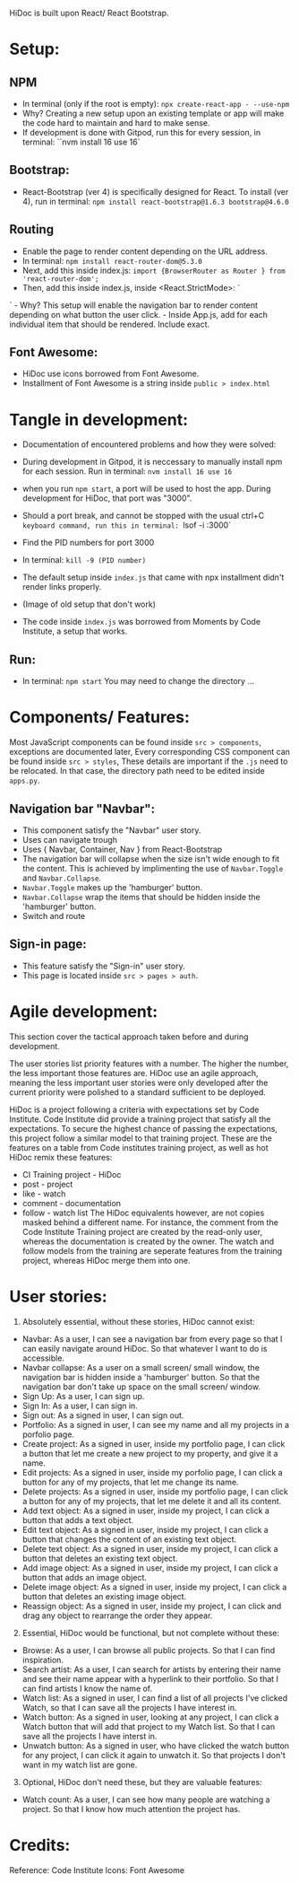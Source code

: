 HiDoc is built upon React/ React Bootstrap.


Setup:
===

NPM
---
- In terminal (only if the root is empty):
`npx create-react-app - --use-npm`
- Why?
Creating a new setup upon an existing template or app will make the code hard to maintain and hard to make sense.
- If development is done with Gitpod, run this for every session, in terminal:
``nvm install 16 use 16`

Bootstrap:
---
- React-Bootstrap (ver 4) is specifically designed for React. To install (ver 4), run in terminal:
`npm install react-bootstrap@1.6.3 bootstrap@4.6.0`

Routing
---
- Enable the page to render content depending on the URL address.
- In terminal:
`npm install react-router-dom@5.3.0`
- Next, add this inside index.js:
`import {BrowserRouter as Router } from 'react-router-dom';`
- Then, add this inside index.js, inside <React.StrictMode>:
`
<Router>
  <App />
</Router>
`
- Why?
This setup will enable the navigation bar to render content depending on what button the user click.
- Inside App.js, add <Route> for each individual item that should be rendered. Include exact.

Font Awesome:
---
- HiDoc use icons borrowed from Font Awesome.
- Installment of Font Awesome is a string inside `public > index.html`


Tangle in development:
===
- Documentation of encountered problems and how they were solved:
- During development in Gitpod, it is neccessary to manually install npm for each session. Run in terminal:
`nvm install 16 use 16`

- when you run `npm start`, a port will be used to host the app. During development for HiDoc, that port was "3000".
- Should a port break, and cannot be stopped with the usual ctrl+C `keyboard command, run this in terminal:
`lsof -i :3000`
- Find the PID numbers for port 3000
- In terminal:
`kill -9 (PID number)`

- The default setup inside `index.js` that came with npx installment didn't render links properly.
- (Image of old setup that don't work)
- The code inside `index.js` was borrowed from Moments by Code Institute, a setup that works.


Run:
---
- In terminal:
`npm start`
You may need to change the directory
...


Components/ Features:
===
Most JavaScript components can be found inside `src > components`, exceptions are documented later,
Every corresponding CSS component can be found inside `src > styles`, 
These details are important if the `.js` need to be relocated. In that case, the directory path need to be edited inside `apps.py`.

Navigation bar "Navbar":
---
- This component satisfy the "Navbar" user story.
- Uses can navigate trough 
- Uses { Navbar, Container, Nav } from React-Bootstrap
- The navigation bar will collapse when the size isn't wide enough to fit the content. This is achieved by implimenting the use of `Navbar.Toggle` and `Navbar.Collapse`.
- `Navbar.Toggle` makes up the 'hamburger' button.
- `Navbar.Collapse` wrap the items that should be hidden inside the 'hamburger' button.
- Switch and route

Sign-in page:
---
- This feature satisfy the "Sign-in" user story.
- This page is located inside `src > pages > auth`.


Agile development:
===
This section cover the tactical approach taken before and during development.

The user stories list priority features with a number. The higher the number, the less important those features are. HiDoc use an agile approach, meaning the less important user stories were only developed after the current priority were polished to a standard sufficient to be deployed.

HiDoc is a project following a criteria with expectations set by Code Institute. Code Institute did provide a training project that satisfy all the expectations. To secure the highest chance of passing the expectations, this project follow a similar model to that training project. These are the features on a table from Code institutes training project, as well as hot HiDoc remix these features:
- CI Training project - HiDoc
- post - project
- like - watch
- comment - documentation
- follow - watch list
The HiDoc equivalents however, are not copies masked behind a different name. For instance, the comment from the Code Institute Training project are created by the read-only user, whereas the documentation is created by the owner. The watch and follow models from the training are seperate features from the training project, whereas HiDoc merge them into one.


User stories:
===
1. Absolutely essential, without these stories, HiDoc cannot exist:
- Navbar:
As a user, I can see a navigation bar from every page so that I can easily navigate around HiDoc. So that whatever I want to do is accessible.
- Navbar collapse:
As a user on a small screen/ small window, the navigation bar is hidden inside a 'hamburger' button. So that the navigation bar don't take up space on the small screen/ window.
- Sign Up:
As a user, I can sign up.
- Sign In:
As a user, I can sign in.
- Sign out:
As a signed in user, I can sign out.
- Portfolio:
As a signed in user, I can see my name and all my projects in a porfolio page.
- Create project:
As a signed in user, inside my portfolio page, I can click a button that let me create a new project to my property, and give it a name.
- Edit projects:
As a signed in user, inside my porfolio page, I can click a button for any of my projects, that let me change its name.
- Delete projects:
As a signed in user, inside my portfolio page, I can click a button for any of my projects, that let me delete it and all its content.
- Add text object:
As a signed in user, inside my project, I can click a button that adds a text object.
- Edit text object:
As a signed in user, inside my project, I can click a button that changes the content of an existing text object.
- Delete text object:
As a signed in user, inside my project, I can click a button that deletes an existing text object.
- Add image object:
As a signed in user, inside my project, I can click a button that adds an image object.
- Delete image object:
As a signed in user, inside my project, I can click a button that deletes an existing image object.
- Reassign object:
As a signed in user, inside my project, I can click and drag any object to rearrange the order they appear.

2. Essential, HiDoc would be functional, but not complete without these:
- Browse:
As a user, I can browse all public projects. So that I can find inspiration.
- Search artist:
As a user, I can search for artists by entering their name and see their name appear with a hyperlink to their portfolio. So that I can find artists I know the name of.
- Watch list: As a signed in user, I can find a list of all projects I've clicked Watch, so that I can save all the projects I have interest in.
- Watch button:
As a signed in user, looking at any project, I can click a Watch button that will add that project to my Watch list. So that I can save all the projects I have interst in.
- Unwatch button:
As a signed in user, who have clicked the watch button for any project, I can click it again to unwatch it. So that projects I don't want in my watch list are gone.

3. Optional, HiDoc don't need these, but they are valuable features:
- Watch count: As a user, I can see how many people are watching a project. So that I know how much attention the project has.


Credits:
===
Reference: Code Institute
Icons: Font Awesome